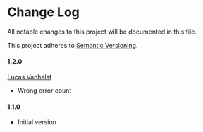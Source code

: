 [petervanderdoes]: https://github.com/petervanderdoes "Peter van der Does on GitHub"
[lucasvanhalst]: https://github.com/lucasvanhalst "Lucas Vanhalst on GitHub"
# Change Log
All notable changes to this project will be documented in this file.

This project adheres to [Semantic Versioning](http://semver.org/).

#### 1.2.0
[Lucas Vanhalst][lucasvanhalst]
* Wrong error count

#### 1.1.0
* Initial version

